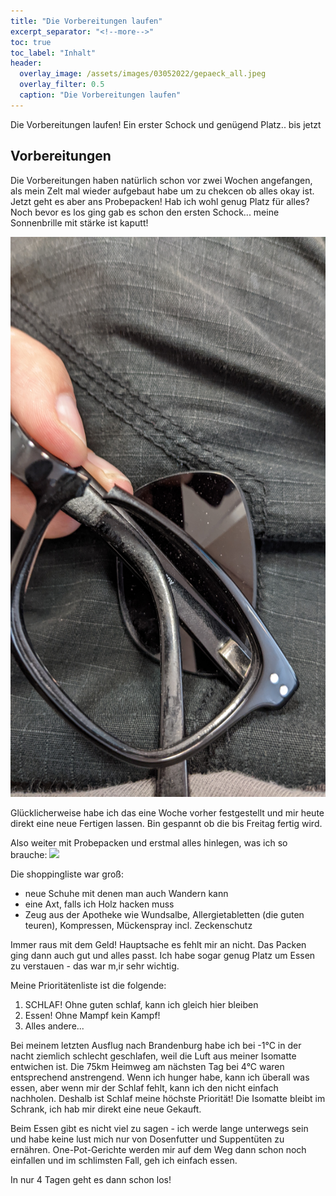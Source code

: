 ```yaml
---
title: "Die Vorbereitungen laufen"
excerpt_separator: "<!--more-->"
toc: true
toc_label: "Inhalt"
header:
  overlay_image: /assets/images/03052022/gepaeck_all.jpeg
  overlay_filter: 0.5
  caption: "Die Vorbereitungen laufen"
---
```


Die Vorbereitungen laufen! Ein erster Schock und genügend Platz.. bis jetzt

<!--more-->

## Vorbereitungen

Die Vorbereitungen haben natürlich schon vor zwei Wochen angefangen, als mein Zelt mal wieder aufgebaut habe um zu chekcen ob alles okay ist. Jetzt geht es aber ans Probepacken!
Hab ich wohl genug Platz für alles? Noch bevor es los ging gab es schon den ersten Schock... meine Sonnenbrille mit stärke ist kaputt!

![](../assets/images/03052022/sunglasses.jpg)

Glücklicherweise habe ich das eine Woche vorher festgestellt und mir heute direkt eine neue Fertigen lassen. Bin gespannt ob die bis Freitag fertig wird.

Also weiter mit Probepacken und erstmal alles hinlegen, was ich so brauche:
![](../assets/images/03052022/gepaeck_all.jpeg)

Die shoppingliste war groß:
- neue Schuhe mit denen man auch Wandern kann
- eine Axt, falls ich Holz hacken muss
- Zeug aus der Apotheke wie Wundsalbe, Allergietabletten (die guten teuren), Kompressen, Mückenspray incl. Zeckenschutz

Immer raus mit dem Geld! Hauptsache es fehlt mir an nicht. 
Das Packen ging dann auch gut und alles passt. Ich habe sogar genug Platz um Essen zu verstauen - das war m,ir sehr wichtig.

Meine Prioritätenliste ist die folgende:

1. SCHLAF! Ohne guten schlaf, kann ich gleich hier bleiben
2. Essen! Ohne Mampf kein Kampf!
3. Alles andere... 

Bei meinem letzten Ausflug nach Brandenburg habe ich bei -1°C in der nacht ziemlich schlecht geschlafen, weil die Luft aus meiner Isomatte entwichen ist. Die 75km Heimweg am nächsten Tag bei 4°C waren entsprechend anstrengend. Wenn ich hunger habe, kann ich überall was essen, aber wenn mir der Schlaf fehlt, kann ich den nicht einfach nachholen. Deshalb ist Schlaf meine höchste Priorität! Die Isomatte bleibt im Schrank, ich hab mir direkt eine neue Gekauft.

Beim Essen gibt es nicht viel zu sagen - ich werde lange unterwegs sein und habe keine lust mich nur von Dosenfutter und Suppentüten zu ernähren. One-Pot-Gerichte werden mir auf dem Weg dann schon noch einfallen und im schlimsten Fall, geh ich einfach essen. 

In nur 4 Tagen geht es dann schon los! 